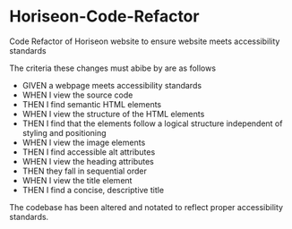 # Horiseon-Code-Refactor
Code Refactor of Horiseon website to ensure website meets accessibility standards

The criteria these changes must abibe by are as follows

<ul>
  <li>GIVEN a webpage meets accessibility standards</li>
  <li>WHEN I view the source code</li>
  <li>THEN I find semantic HTML elements</li>
  <li>WHEN I view the structure of the HTML elements</li>
  <li>THEN I find that the elements follow a logical structure independent of styling and positioning</li>
  <li>WHEN I view the image elements</li>
  <li>THEN I find accessible alt attributes</li>
  <li>WHEN I view the heading attributes</li>
  <li>THEN they fall in sequential order</li>
  <li>WHEN I view the title element</li>
  <li>THEN I find a concise, descriptive title</li>
</ul>

The codebase has been altered and notated to reflect proper accessibility standards.
